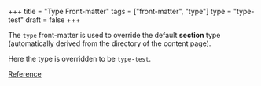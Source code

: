 +++
title = "Type Front-matter"
tags = ["front-matter", "type"]
type = "type-test"
draft = false
+++

The `type` front-matter is used to override the default **section** type
(automatically derived from the directory of the content page).

Here the type is overridden to be `type-test`.

[Reference](https://gohugo.io/content-management/front-matter/#predefined)
